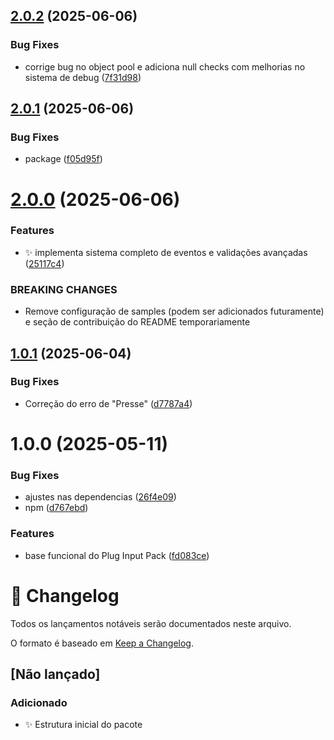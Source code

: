 ## [2.0.2](https://github.com/Natteens/com.natteens.pluginputpack/compare/v2.0.1...v2.0.2) (2025-06-06)


### Bug Fixes

* corrige bug no object pool e adiciona null checks com melhorias no sistema de debug ([7f31d98](https://github.com/Natteens/com.natteens.pluginputpack/commit/7f31d988177f2fc75e502a92ebee59efc7c33d28))

## [2.0.1](https://github.com/Natteens/com.natteens.pluginputpack/compare/v2.0.0...v2.0.1) (2025-06-06)


### Bug Fixes

* package ([f05d95f](https://github.com/Natteens/com.natteens.pluginputpack/commit/f05d95f94474a79b5bfeec5ba120c860b6178171))

# [2.0.0](https://github.com/Natteens/com.natteens.pluginputpack/compare/v1.0.1...v2.0.0) (2025-06-06)


### Features

* ✨ implementa sistema completo de eventos e validações avançadas ([25117c4](https://github.com/Natteens/com.natteens.pluginputpack/commit/25117c4c3263ee64666aaa48851578374b0841d3))


### BREAKING CHANGES

* Remove configuração de samples (podem ser adicionados futuramente) e seção de contribuição do README temporariamente

## [1.0.1](https://github.com/Natteens/com.natteens.pluginputpack/compare/v1.0.0...v1.0.1) (2025-06-04)


### Bug Fixes

* Correção do erro de "Presse" ([d7787a4](https://github.com/Natteens/com.natteens.pluginputpack/commit/d7787a4ef8030fed9643223cdf34eae18cbefa06))

# 1.0.0 (2025-05-11)


### Bug Fixes

* ajustes nas dependencias ([26f4e09](https://github.com/Natteens/com.natteens.pluginputpack/commit/26f4e09a89f11f60b52842b9092ffdc8cf6fab4d))
* npm ([d767ebd](https://github.com/Natteens/com.natteens.pluginputpack/commit/d767ebd72062b789a544dd3ca90a893c5585cc9a))


### Features

* base funcional do Plug Input Pack ([fd083ce](https://github.com/Natteens/com.natteens.pluginputpack/commit/fd083ce03793ee7b769f39cf790fc71d5e02d327))

# 📝 Changelog

Todos os lançamentos notáveis serão documentados neste arquivo.

O formato é baseado em [Keep a Changelog](https://keepachangelog.com/pt-BR/1.0.0/).

## [Não lançado]

### Adicionado
- ✨ Estrutura inicial do pacote
